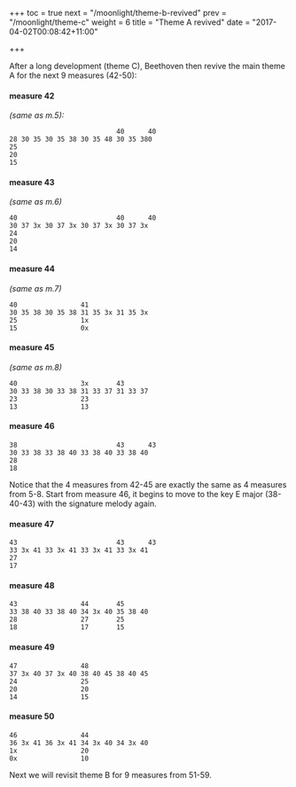 +++
toc = true
next = "/moonlight/theme-b-revived"
prev = "/moonlight/theme-c"
weight = 6
title = "Theme A revived"
date = "2017-04-02T00:08:42+11:00"

+++

After a long development (theme C), Beethoven then revive the main theme A for the next 9 measures (42-50):

#### measure 42
_(same as m.5):_
~~~~
                           40      40
28 30 35 30 35 38 30 35 48 30 35 380
25
20
15
~~~~

#### measure 43
_(same as m.6)_
~~~~
40                         40      40
30 37 3x 30 37 3x 30 37 3x 30 37 3x
24
20
14
~~~~

#### measure 44
_(same as m.7)_
~~~~
40                41
30 35 38 30 35 38 31 35 3x 31 35 3x
25                1x
15                0x
~~~~

#### measure 45
_(same as m.8)_
~~~~
40                3x       43
30 33 38 30 33 38 31 33 37 31 33 37
23                23
13                13
~~~~

#### measure 46
~~~~
38                         43      43
30 33 38 33 38 40 33 38 40 33 38 40
28
18
~~~~


Notice that the 4 measures from 42-45 are exactly the same as 4 measures from 5-8. Start from measure 46, it begins to move to the key E major (38-40-43) with the signature melody again.

#### measure 47
~~~~
43                         43      43
33 3x 41 33 3x 41 33 3x 41 33 3x 41
27
17
~~~~

#### measure 48
~~~~
43                44       45
33 38 40 33 38 40 34 3x 40 35 38 40
28                27       25
18                17       15
~~~~

#### measure 49
~~~~
47                48
37 3x 40 37 3x 40 38 40 45 38 40 45
24                25
20                20
14                15
~~~~

#### measure 50
~~~~
46                44
36 3x 41 36 3x 41 34 3x 40 34 3x 40
1x                20
0x                10
~~~~


Next we will revisit theme B for 9 measures from 51-59.
